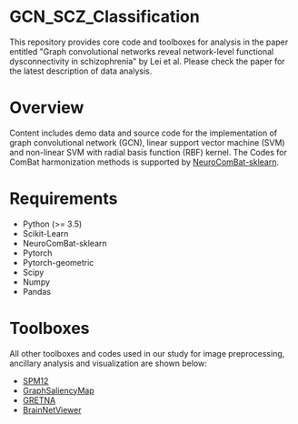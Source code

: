 # GCN_SCZ_Classification

This repository provides core code and toolboxes for analysis in the paper entitled "Graph convolutional networks reveal network-level functional dysconnectivity in schizophrenia" by Lei et al. Please check the paper for the latest description of data analysis.

# Overview
Content includes demo data and source code for the implementation of graph convolutional network (GCN), linear support vector machine (SVM) and non-linear SVM with radial basis function (RBF) kernel. The Codes for ComBat harmonization methods is supported by [NeuroComBat-sklearn](https://github.com/Warvito/neurocombat_sklearn).

# Requirements
- Python (>= 3.5)
- Scikit-Learn
- NeuroComBat-sklearn
- Pytorch
- Pytorch-geometric
- Scipy
- Numpy
- Pandas

# Toolboxes

All other toolboxes and codes used in our study for image preprocessing, ancillary analysis and visualization are shown below:

- [SPM12](https://www.fil.ion.ucl.ac.uk/spm/software/spm12/)
- [GraphSaliencyMap](https://github.com/sarslancs/graph_saliency_maps)
- [GRETNA](https://www.nitrc.org/projects/gretna/)
- [BrainNetViewer](https://www.nitrc.org/projects/bnv/)
